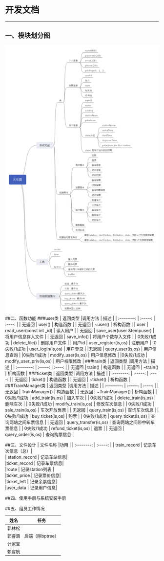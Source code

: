 # 开发文档

------

## 一、模块划分图
![avatar](https://raw.githubusercontent.com/MasterJH5574/Train_Ticket/master/%E5%AF%BC%E5%9B%BE2.png)
##二、函数功能
###user类
| 返回类型        |调用方法   |  描述  |
| :--------: | :-----:  | :----:  |
| 无返回     | user() |   构造函数    |
| 无返回        |   ~user()   |   析构函数   |
| user        |    read_user(const int _id)    |  读入用户 |
| 无返回        |    save_user(user &tempuser)    |  将用户信息存入文件 |
| 无返回       |    save_info()    |  将用户个数存入文件 |
| 0失败/1成功       |    delete_file()    | 删除用户文件 |
| 用户id      |    user_register(is,os)    | 注册用户 |
|0失败/1成功      |    user_login(is,os)    | 用户登录 |
|无返回     |    query_user(is,os)    | 用户信息查询 |
|0失败/1成功  |   modify_user(is,os)    | 用户信息修改 |
|0失败/1成功  |   modify_user_priv(is,os)    | 用户权限修改 |
###train类
| 返回类型        |调用方法   |  描述  |
| :--------: | :-----:  | :----:  |
| 无返回     | train() |   构造函数    |
| 无返回     | ~train() |   析构函数    |
###ticket类
| 返回类型        |调用方法   |  描述  |
| :--------: | :-----:  | :----:  |
| 无返回     | ticket() |   构造函数    |
| 无返回     | ~ticket() |   析构函数    |
###TrainManager类
| 返回类型        |调用方法   |  描述  |
| :--------: | :-----:  | :----:  |
| 无返回     | TrainManager() |   构造函数    |
| 无返回     | ~TrainManager() |   析构函数    |
|    0失败/1成功  | add_train(is,os) |   加入车次    |
|    0失败/1成功  | delete_train(is,os) |   删除车次    |
|    0失败/1成功  | modify_train(is,os) |   修改车次信息    |
|    0失败/1成功  | sale_train(is,os) |   车次开放售票    |
|    无返回  | query_train(is,os) |   查询车次信息    |
|    0失败/1成功  | buy_ticket(is,os) |   购票    |
|    0失败/1成功  | query_ticket(is,os) |   查询两站之间车票信息    |
|    无返回  | query_transfer(is,os) |   查询两站之间带中转车票信息    |
|    0失败/1成功  | refund_ticket(is,os) |   退票 |
|   无返回  | query_order(is,os) |   查询购票信息 |

##三、文件设计
| 文件名称        |功用   |
| :--------: | :-----:  | 
| train_record    | 记录车次信息（总）|  
| station_record   | 记录车站信息|  
|ticket_record    | 记录车票信息|  
|route    | 记录station列表 |  
|ticket_price   | 记录票价信息|  
|ticket_left    | 记录余票信息|  
|user_data    | 记录用户信息|  


##四、使用手册与系统安装手册


##五、组员工作情况

| 姓名        |任务   |
| :--------: | :-----:  | 
| 郭林松    | |  
| 郭睿涵   | 后端（除bptree）|  
|计家宝    | |   
|赖睿航    | |  

